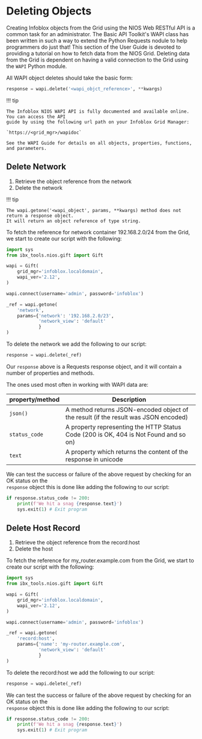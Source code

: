 # Deleting Objects

Creating Infoblox objects from the Grid using the NIOS Web RESTful API is a common task for an 
administrator. The Basic API Toolkit's WAPI class has been written in such a way to extend the 
Python Requests nodule to help programmers do just that! This section of the User Guide is 
devoted to providing a tutorial on how to fetch data from the NIOS Grid. Deleting data from the
Grid is dependent on having a valid connection to the Grid using the `WAPI` Python module.

All WAPI object deletes should take the basic form:   

```python linenums="0"
response = wapi.delete('<wapi_objct_reference>', **kwargs)
```

!!! tip

    The Infoblox NIOS WAPI API is fully documented and available online. You can access the API 
    guide by using the following url path on your Infoblox Grid Manager:

    `https://<grid_mgr>/wapidoc`

    See the WAPI Guide for details on all objects, properties, functions, and parameters.

## Delete Network
1. Retrieve the object reference from the network
2. Delete the network

!!! tip

    The wapi.getone('<wapi_object', params, **kwargs) method does not return a response object. 
    It will return an object reference of type string.

To fetch the reference for network container 192.168.2.0/24 from the Grid, we start to create 
our script with the following:

```python
import sys
from ibx_tools.nios.gift import Gift

wapi = Gift(
    grid_mgr='infoblox.localdomain',
    wapi_ver='2.12',
)

wapi.connect(username='admin', password='infoblox')

_ref = wapi.getone(
    'network',
    params={'network': '192.168.2.0/23',
            'network_view': 'default'
            }
)
```

To delete the network we add the following to our script:

```python linenums="17"
response = wapi.delete(_ref)
```

Our `response` above is a Requests response object, and it will contain a number of properties and
methods.

The ones used most often in working with WAPI data are:

| property/method | Description                                                                         |
|-----------------|-------------------------------------------------------------------------------------|
| `json()`        | A method returns JSON-encoded object of the result (if the result was JSON encoded) |
| `status_code`   | A property representing the HTTP Status Code (200 is OK, 404 is Not Found and so on) |
| `text`          | A property which returns the content of the response in unicode                     |

We can test the success or failure of the above request by checking for an OK status on the  
`response` object this is done like adding the following to our script:

```python linenums="18"
if response.status_code != 200:
    print(f'We hit a snag {response.text}')
    sys.exit(1) # Exit program
```

## Delete Host Record
1. Retrieve the object reference from the record:host
2. Delete the host

To fetch the reference for my_router.example.com from the Grid, we start to create 
our script with the following:

```python
import sys
from ibx_tools.nios.gift import Gift

wapi = Gift(
    grid_mgr='infoblox.localdomain',
    wapi_ver='2.12',
)

wapi.connect(username='admin', password='infoblox')

_ref = wapi.getone(
    'record:host',
    params={'name': 'my-router.example.com',
            'network_view': 'default'
            }
)
```

To delete the record:host we add the following to our script:
```python linenums="17"
response = wapi.delete(_ref)
```

We can test the success or failure of the above request by checking for an OK status on the  
`response` object this is done like adding the following to our script:

```python linenums="18"
if response.status_code != 200:
    print(f'We hit a snag {response.text}')
    sys.exit(1) # Exit program
```